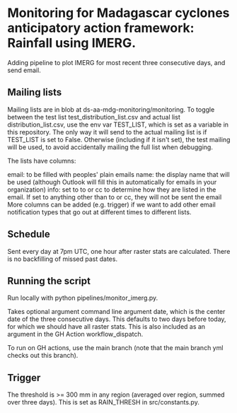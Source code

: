 # Monitoring for Madagascar cyclones anticipatory action framework: Rainfall using IMERG.
Adding pipeline to plot IMERG for most recent three consecutive days, and send email.

## Mailing lists
Mailing lists are in blob at ds-aa-mdg-monitoring/monitoring. To toggle between the test list test_distribution_list.csv and actual list distribution_list.csv, use the env var TEST_LIST, which is set as a variable in this repository. The only way it will send to the actual mailing list is if TEST_LIST is set to False. Otherwise (including if it isn't set), the test mailing will be used, to avoid accidentally mailing the full list when debugging.

The lists have columns:

email: to be filled with peoples' plain emails
name: the display name that will be used (although Outlook will fill this in automatically for emails in your organization)
info: set to to or cc to determine how they are listed in the email. If set to anything other than to or cc, they will not be sent the email
More columns can be added (e.g. trigger) if we want to add other email notification types that go out at different times to different lists.

## Schedule
Sent every day at 7pm UTC, one hour after raster stats are calculated. There is no backfilling of missed past dates.

## Running the script
Run locally with python pipelines/monitor_imerg.py.

Takes optional argument command line argument date, which is the center date of the three consecutive days. This defaults to two days before today, for which we should have all raster stats. This is also included as an argument in the GH Action workflow_dispatch.

To run on GH actions, use the main branch (note that the main branch yml checks out this branch).

## Trigger
The threshold is >= 300 mm in any region (averaged over region, summed over three days). This is set as RAIN_THRESH in src/constants.py. 
